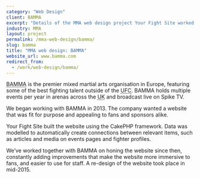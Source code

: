 ```yaml
---
category: "Web Design"
client: BAMMA
excerpt: "Details of the MMA web design project Your Fight Site worked on with BAMMA."
industry: MMA
layout: project
permalink: /mma-web-design/bamma/
slug: bamma
title: "MMA web design: BAMMA"
website_url: www.bamma.com
redirect_from:
  - /work/web-design/bamma/
---
```

<p><abbr class="initialism" title="British Association of Mixed Martial Arts">BAMMA</abbr> is the premier mixed martial arts organisation in Europe, featuring some of the best fighting talent outside of the <abbr class="initialism" title="Ultimate Fighting Championship">UFC</abbr>.
  BAMMA holds multiple events per year in arenas across the <abbr class="initialism" title="United Kingdom">UK</abbr> and broadcast live on Spike TV.</p>
<p>We began working with BAMMA in 2013.
  The company wanted a website that was fit for purpose and appealing to fans and sponsors alike.</p>
<p>Your Fight Site built the website using the CakePHP framework.
  Data was modelled to automatically create connections between relevant items, such as articles and media on events pages and fighter profiles.</p>
<p>We’ve worked together with BAMMA on honing the website since then, constantly adding improvements that make the website more immersive to fans, and easier to use for staff.
  A re-design of the website took place in mid-2015.</p>
